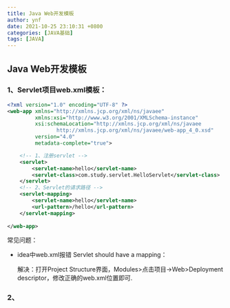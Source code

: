 ```yaml
---
title: Java Web开发模板
author: ynf
date: 2021-10-25 23:10:31 +0800
categories: [JAVA基础]
tags: [JAVA]
---
```


## Java Web开发模板

### 1、Servlet项目web.xml模板：
```xml
<?xml version="1.0" encoding="UTF-8" ?>
<web-app xmlns="http://xmlns.jcp.org/xml/ns/javaee"
         xmlns:xsi="http://www.w3.org/2001/XMLSchema-instance"
         xsi:schemaLocation="http://xmlns.jcp.org/xml/ns/javaee
                http://xmlns.jcp.org/xml/ns/javaee/web-app_4_0.xsd"
         version="4.0"
         metadata-complete="true">

    <!-- 1、注册servlet -->
    <servlet>
        <servlet-name>hello</servlet-name>
        <servlet-class>com.study.servlet.HelloServlet</servlet-class>
    </servlet>
    <!-- 2、Servlet的请求路径 -->
    <servlet-mapping>
        <servlet-name>hello</servlet-name>
        <url-pattern>/hello</url-pattern>
    </servlet-mapping>
    
</web-app>
```

常见问题：
- idea中web.xml报错 Servlet should have a mapping： 

    解决：打开Project Structure界面，Modules>点击项目->Web>Deployment descriptor，修改正确的web.xml位置即可.

### 2、

